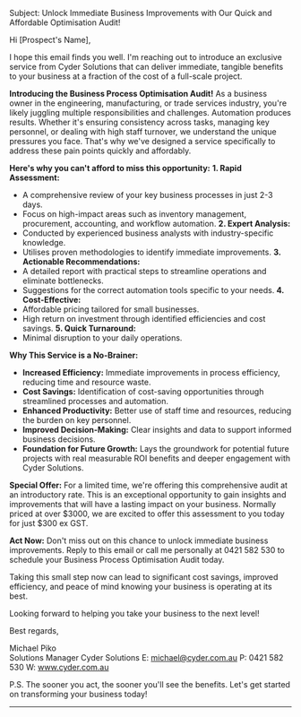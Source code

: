 Subject: Unlock Immediate Business Improvements with Our Quick and Affordable Optimisation Audit!

Hi [Prospect's Name],

I hope this email finds you well. I'm reaching out to introduce an exclusive service from Cyder Solutions that can deliver immediate, tangible benefits to your business at a fraction of the cost of a full-scale project.

**Introducing the Business Process Optimisation Audit!**
As a business owner in the engineering, manufacturing, or trade services industry, you're likely juggling multiple responsibilities and challenges. Automation produces results. Whether it's ensuring consistency across tasks, managing key personnel, or dealing with high staff turnover, we understand the unique pressures you face. That's why we've designed a service specifically to address these pain points quickly and affordably.

**Here's why you can't afford to miss this opportunity:**
**1. Rapid Assessment:**
   - A comprehensive review of your key business processes in just 2-3 days.
   - Focus on high-impact areas such as inventory management, procurement, accounting, and workflow automation.
**2. Expert Analysis:**
   - Conducted by experienced business analysts with industry-specific knowledge.
   - Utilises proven methodologies to identify immediate improvements.
**3. Actionable Recommendations:**
   - A detailed report with practical steps to streamline operations and eliminate bottlenecks.
   - Suggestions for the correct automation tools specific to your needs.
**4. Cost-Effective:**
   - Affordable pricing tailored for small businesses.
   - High return on investment through identified efficiencies and cost savings.
**5. Quick Turnaround:**
   - Minimal disruption to your daily operations.

**Why This Service is a No-Brainer:**
- **Increased Efficiency:** Immediate improvements in process efficiency, reducing time and resource waste.
- **Cost Savings:** Identification of cost-saving opportunities through streamlined processes and automation.
- **Enhanced Productivity:** Better use of staff time and resources, reducing the burden on key personnel.
- **Improved Decision-Making:** Clear insights and data to support informed business decisions.
- **Foundation for Future Growth:** Lays the groundwork for potential future projects with real measurable ROI benefits and deeper engagement with Cyder Solutions.

**Special Offer:**
For a limited time, we're offering this comprehensive audit at an introductory rate. This is an exceptional opportunity to gain insights and improvements that will have a lasting impact on your business. Normally priced at over $3000, we are excited to offer this assessment to you today for just $300 ex GST.

**Act Now:**
Don't miss out on this chance to unlock immediate business improvements. Reply to this email or call me personally at 0421 582 530 to schedule your Business Process Optimisation Audit today.

Taking this small step now can lead to significant cost savings, improved efficiency, and peace of mind knowing your business is operating at its best.

Looking forward to helping you take your business to the next level!

Best regards,

Michael Piko  
Solutions Manager
Cyder Solutions
E: michael@cyder.com.au
P: 0421 582 530
W: www.cyder.com.au

P.S. The sooner you act, the sooner you'll see the benefits. Let's get started on transforming your business today!

---
